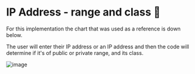 # IP Address - range and class 📡

For this implementation the chart that was used as a reference is down below. 

The user will enter their IP address or an IP address and then the code will determine if it's of public or private range, and its class.

![image](https://user-images.githubusercontent.com/69205813/220179306-fbc26f48-d9c9-435d-b408-45c569f7469b.png)
